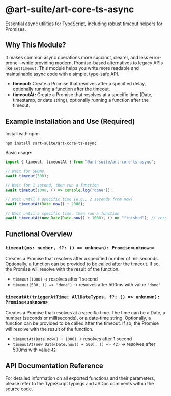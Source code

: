 # @art-suite/art-core-ts-async

Essential async utilities for TypeScript, including robust timeout helpers for Promises.

## Why This Module?

It makes common async operations more succinct, clearer, and less error-prone—while providing modern, Promise-based alternatives to legacy APIs like `setTimeout`. This module helps you write more readable and maintainable async code with a simple, type-safe API.

- **timeout:** Create a Promise that resolves after a specified delay, optionally running a function after the timeout.
- **timeoutAt:** Create a Promise that resolves at a specific time (Date, timestamp, or date string), optionally running a function after the timeout.

## Example Installation and Use (Required)

Install with npm:

```sh
npm install @art-suite/art-core-ts-async
```

Basic usage:

```ts
import { timeout, timeoutAt } from "@art-suite/art-core-ts-async";

// Wait for 500ms
await timeout(500);

// Wait for 1 second, then run a function
await timeout(1000, () => console.log("done"));

// Wait until a specific time (e.g., 2 seconds from now)
await timeoutAt(Date.now() + 2000);

// Wait until a specific time, then run a function
await timeoutAt(new Date(Date.now() + 1000), () => "finished"); // resolves to "finished"
```

## Functional Overview

### `timeout(ms: number, f?: () => unknown): Promise<unknown>`

Creates a Promise that resolves after a specified number of milliseconds. Optionally, a function can be provided to be called after the timeout. If so, the Promise will resolve with the result of the function.

- `timeout(1000)` → resolves after 1 second
- `timeout(500, () => "done")` → resolves after 500ms with value `"done"`

### `timeoutAt(triggerAtTime: AllDateTypes, f?: () => unknown): Promise<unknown>`

Creates a Promise that resolves at a specific time. The time can be a Date, a number (seconds or milliseconds), or a date-time string. Optionally, a function can be provided to be called after the timeout. If so, the Promise will resolve with the result of the function.

- `timeoutAt(Date.now() + 1000)` → resolves after 1 second
- `timeoutAt(new Date(Date.now() + 500), () => 42)` → resolves after 500ms with value `42`

## API Documentation Reference

For detailed information on all exported functions and their parameters, please refer to the TypeScript typings and JSDoc comments within the source code.
